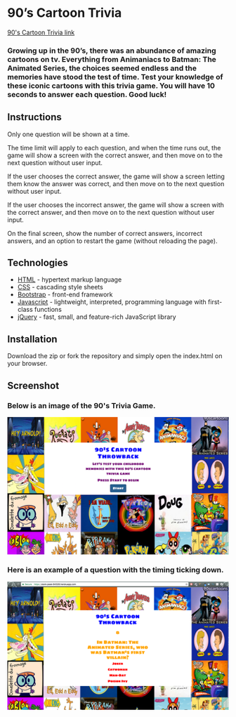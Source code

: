 # 90’s Cartoon Trivia

[90's Cartoon Trivia link](https://stark-peak-64328.herokuapp.com/
)

### Growing up in the 90’s, there was an abundance of amazing cartoons on tv. Everything from Animaniacs to Batman: The Animated Series, the choices seemed endless and the memories have stood the test of time. Test your knowledge of these iconic cartoons with this trivia game. You will have 10 seconds to answer each question. Good luck! 

## Instructions
Only one question will be shown at a time.

The time limit will apply to each question, and when the time runs out, the game will show a screen with the correct answer, and then move on to the next question without user input.

If the user chooses the correct answer, the game will show a screen letting them know the answer was correct, and then move on to the next question without user input.

If the user chooses the incorrect answer, the game will show a screen with the correct answer, and then move on to the next question without user input.

On the final screen, show the number of correct answers, incorrect answers, and an option to restart the game (without reloading the page).

## Technologies
* [HTML](https://developer.mozilla.org/en-US/docs/Web/HTML) - hypertext markup language
* [CSS](https://developer.mozilla.org/en-US/docs/Web/CSS) - cascading style sheets
* [Bootstrap](http://getbootstrap.com/) - front-end framework
* [Javascript](https://developer.mozilla.org/en-US/docs/Web/JavaScript) - lightweight, interpreted, programming language with first-class functions
* [jQuery](https://jquery.com/) - fast, small, and feature-rich JavaScript library


## Installation
Download the zip or fork the repository and simply open the index.html on your browser.

## Screenshot

### Below is an image of the 90's Trivia Game.
![Trivia Game](assets/images/cartoontrivia.png)

### Here is an example of a question with the timing ticking down.
![First question](assets/images/first-question.png)